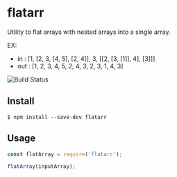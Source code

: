 # flatarr

Utility to flat arrays with nested arrays into a single array.

EX:
 * in  : [1, [2, 3, [4, 5], [2, 4]], 3, [[2, [3, [1]], 4], [3]]]
 * out : [1, 2, 3, 4, 5, 2, 4, 3, 2, 3, 1, 4, 3]
 
 ![Build Status](https://travis-ci.org/svetadev/flatarr.svg?branch=master)

## Install

```shell
$ npm install --save-dev flatarr
```

## Usage

 ```js
 const flatArray = require('flatarr');

 flatArray(inputArray);
 ```
